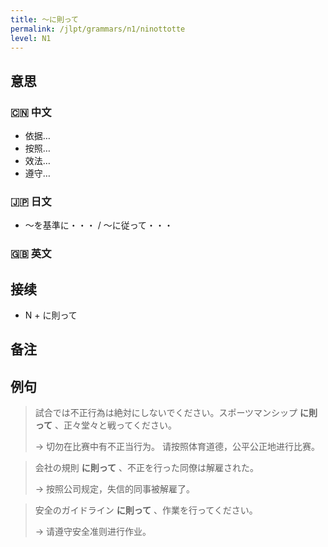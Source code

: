 ```yaml
---
title: 〜に則って
permalink: /jlpt/grammars/n1/ninottotte
level: N1
---
```


## 意思

### 🇨🇳 中文

- 依据…
- 按照…
- 效法…
- 遵守…

### 🇯🇵 日文

- 〜を基準に・・・ / 〜に従って・・・

### 🇬🇧 英文


## 接续

- N + に則って

## 备注


## 例句

> 試合では不正行為は絶対にしないでください。スポーツマンシップ **に則って** 、正々堂々と戦ってください。
>
> → 切勿在比赛中有不正当行为。 请按照体育道德，公平公正地进行比赛。

> 会社の規則 **に則って** 、不正を行った同僚は解雇された。
>
> → 按照公司规定，失信的同事被解雇了。

> 安全のガイドライン **に則って** 、作業を行ってください。
>
> → 请遵守安全准则进行作业。

